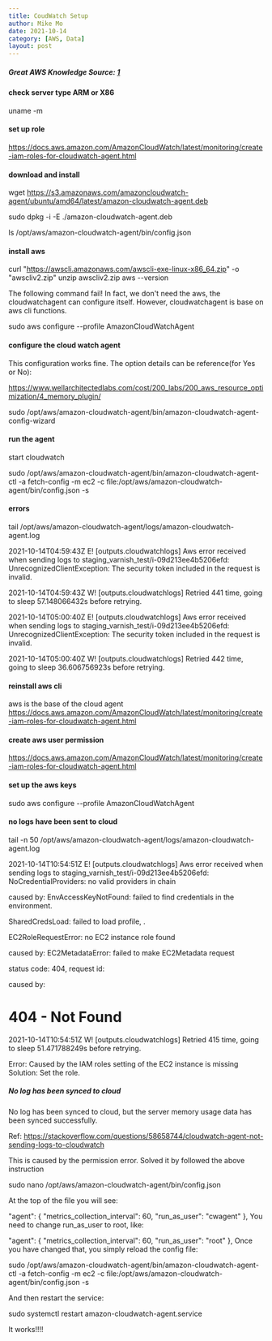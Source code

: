 ```yaml
---
title: CoudWatch Setup
author: Mike Mo
date: 2021-10-14
category: [AWS, Data]
layout: post
---
```


##### Great AWS Knowledge Source: [1]

#### check server type ARM or X86

uname -m

#### set up role

https://docs.aws.amazon.com/AmazonCloudWatch/latest/monitoring/create-iam-roles-for-cloudwatch-agent.html

#### download and install

wget https://s3.amazonaws.com/amazoncloudwatch-agent/ubuntu/amd64/latest/amazon-cloudwatch-agent.deb

sudo dpkg -i -E ./amazon-cloudwatch-agent.deb

ls /opt/aws/amazon-cloudwatch-agent/bin/config.json

#### install aws

curl "https://awscli.amazonaws.com/awscli-exe-linux-x86_64.zip" -o "awscliv2.zip"
unzip awscliv2.zip
aws --version

The following command fail! In fact, we don't need the aws, the cloudwatchagent can configure itself.
However, cloudwatchagent is base on aws cli functions.

sudo aws configure --profile AmazonCloudWatchAgent

#### configure the cloud watch agent

This configuration works fine.
The option details can be reference(for Yes or No):

https://www.wellarchitectedlabs.com/cost/200_labs/200_aws_resource_optimization/4_memory_plugin/

sudo /opt/aws/amazon-cloudwatch-agent/bin/amazon-cloudwatch-agent-config-wizard

#### run the agent

start cloudwatch

sudo /opt/aws/amazon-cloudwatch-agent/bin/amazon-cloudwatch-agent-ctl -a fetch-config -m ec2 -c file:/opt/aws/amazon-cloudwatch-agent/bin/config.json -s

#### errors

tail /opt/aws/amazon-cloudwatch-agent/logs/amazon-cloudwatch-agent.log

2021-10-14T04:59:43Z E! [outputs.cloudwatchlogs] Aws error received when sending logs to staging_varnish_test/i-09d213ee4b5206efd: UnrecognizedClientException: The security token included in the request is invalid.

2021-10-14T04:59:43Z W! [outputs.cloudwatchlogs] Retried 441 time, going to sleep 57.148066432s before retrying.

2021-10-14T05:00:40Z E! [outputs.cloudwatchlogs] Aws error received when sending logs to staging_varnish_test/i-09d213ee4b5206efd: UnrecognizedClientException: The security token included in the request is invalid.

2021-10-14T05:00:40Z W! [outputs.cloudwatchlogs] Retried 442 time, going to sleep 36.606756923s before retrying.

#### reinstall aws cli

aws is the base of the cloud agent
https://docs.aws.amazon.com/AmazonCloudWatch/latest/monitoring/create-iam-roles-for-cloudwatch-agent.html

#### create aws user permission

https://docs.aws.amazon.com/AmazonCloudWatch/latest/monitoring/create-iam-roles-for-cloudwatch-agent.html

#### set up the aws keys

sudo aws configure --profile AmazonCloudWatchAgent

#### no logs have been sent to cloud

tail -n 50 /opt/aws/amazon-cloudwatch-agent/logs/amazon-cloudwatch-agent.log

2021-10-14T10:54:51Z E! [outputs.cloudwatchlogs] Aws error received when sending logs to staging_varnish_test/i-09d213ee4b5206efd: NoCredentialProviders: no valid providers in chain

caused by: EnvAccessKeyNotFound: failed to find credentials in the environment.

SharedCredsLoad: failed to load profile, .

EC2RoleRequestError: no EC2 instance role found

caused by: EC2MetadataError: failed to make EC2Metadata request

status code: 404, request id:

caused by: <?xml version="1.0" encoding="iso-8859-1"?>

<!DOCTYPE html PUBLIC "-//W3C//DTD XHTML 1.0 Transitional//EN"
	"http://www.w3.org/TR/xhtml1/DTD/xhtml1-transitional.dtd">
<html xmlns="http://www.w3.org/1999/xhtml" xml:lang="en" lang="en">

 <head>
  <title>404 - Not Found</title>
 </head>
 <body>
  <h1>404 - Not Found</h1>
 </body>
</html>

2021-10-14T10:54:51Z W! [outputs.cloudwatchlogs] Retried 415 time, going to sleep 51.471788249s before retrying.

Error: Caused by the IAM roles setting of the EC2 instance is missing
Solution: Set the role.

##### No log has been synced to cloud

No log has been synced to cloud, but the server memory usage data has been synced successfully.

Ref: https://stackoverflow.com/questions/58658744/cloudwatch-agent-not-sending-logs-to-cloudwatch

This is caused by the permission error. Solved it by followed the above instruction

sudo nano /opt/aws/amazon-cloudwatch-agent/bin/config.json

At the top of the file you will see:

"agent": {
"metrics_collection_interval": 60,
"run_as_user": "cwagent"
},
You need to change run_as_user to root, like:

"agent": {
"metrics_collection_interval": 60,
"run_as_user": "root"
},
Once you have changed that, you simply reload the config file:

sudo /opt/aws/amazon-cloudwatch-agent/bin/amazon-cloudwatch-agent-ctl -a fetch-config -m ec2 -c file:/opt/aws/amazon-cloudwatch-agent/bin/config.json -s

And then restart the service:

sudo systemctl restart amazon-cloudwatch-agent.service

It works!!!!

[1]: https://www.wellarchitectedlabs.com/
